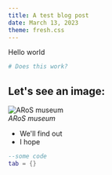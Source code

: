 ```yaml
---
title: A test blog post
date: March 13, 2023
theme: fresh.css
---
```


Hello world

```sh
# Does this work?
```

## Let's see an image: 

![ARoS museum](museum.jpg)  
*ARoS museum*  

* We'll find out
* I hope

```lua
--some code
tab = {}
```
